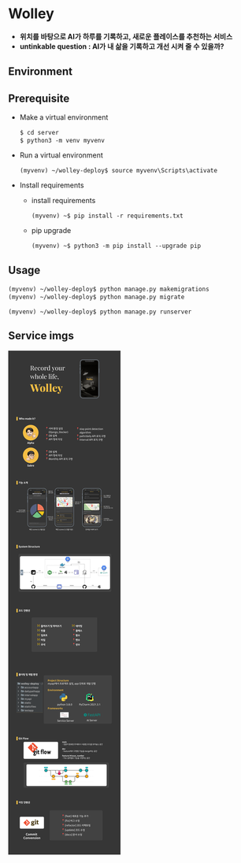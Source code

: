 # Wolley

- **위치를 바탕으로 AI가 하루를 기록하고, 새로운 플레이스를 추천하는 서비스**
- **untinkable question : AI가 내 삶을 기록하고 개선 시켜 줄 수 있을까?**



## Environment



## Prerequisite

- Make a virtual environment

  ```shell
  $ cd server
  $ python3 -m venv myvenv
  ```

- Run a virtual environment

  ```shell
  (myvenv) ~/wolley-deploy$ source myvenv\Scripts\activate
  ```

- Install requirements

  - install requirements

    ```shell
    (myvenv) ~$ pip install -r requirements.txt
    ```

  - pip upgrade

    ```shell
    (myvenv) ~$ python3 -m pip install --upgrade pip
    ```

    

## Usage

```
(myvenv) ~/wolley-deploy$ python manage.py makemigrations
(myvenv) ~/wolley-deploy$ python manage.py migrate
```

```shell
(myvenv) ~/wolley-deploy$ python manage.py runserver
```



## Service imgs

![PJ_SUMMARY](./_project_review/PJ_SUMMARY.png)
